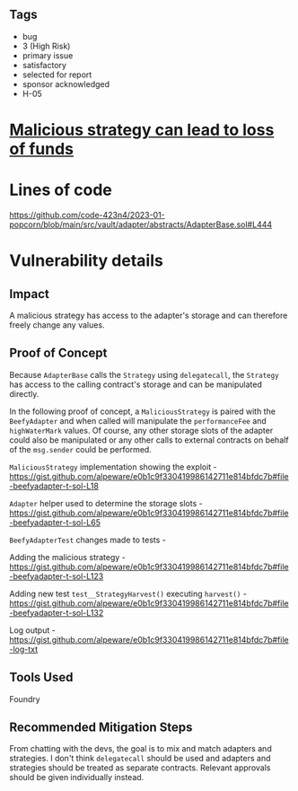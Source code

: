 ## Tags

- bug
- 3 (High Risk)
- primary issue
- satisfactory
- selected for report
- sponsor acknowledged
- H-05

# [Malicious strategy can lead to loss of funds](https://github.com/code-423n4/2023-01-popcorn-findings/issues/388) 

# Lines of code

https://github.com/code-423n4/2023-01-popcorn/blob/main/src/vault/adapter/abstracts/AdapterBase.sol#L444


# Vulnerability details

## Impact
A malicious strategy has access to the adapter's storage and can therefore freely change any values.

## Proof of Concept

Because `AdapterBase` calls the `Strategy` using `delegatecall`, the `Strategy` has access to the calling contract's storage and can be manipulated directly.

In the following proof of concept, a `MaliciousStrategy` is paired with the `BeefyAdapter` and when called will manipulate the `performanceFee` and `highWaterMark` values. Of course, any other storage slots of the adapter could also be manipulated or any other calls to external contracts on behalf of the `msg.sender` could be performed.

`MaliciousStrategy` implementation showing the exploit -
https://gist.github.com/alpeware/e0b1c9f330419986142711e814bfdc7b#file-beefyadapter-t-sol-L18

`Adapter` helper used to determine the storage slots -
https://gist.github.com/alpeware/e0b1c9f330419986142711e814bfdc7b#file-beefyadapter-t-sol-L65

`BeefyAdapterTest` changes made to tests -

Adding the malicious strategy -
https://gist.github.com/alpeware/e0b1c9f330419986142711e814bfdc7b#file-beefyadapter-t-sol-L123

Adding new test `test__StrategyHarvest()` executing `harvest()` -
https://gist.github.com/alpeware/e0b1c9f330419986142711e814bfdc7b#file-beefyadapter-t-sol-L132

Log output -
https://gist.github.com/alpeware/e0b1c9f330419986142711e814bfdc7b#file-log-txt

## Tools Used

Foundry

## Recommended Mitigation Steps

From chatting with the devs, the goal is to mix and match adapters and strategies. I don't think `delegatecall` should be used and adapters and strategies should be treated as separate contracts. Relevant approvals should be given individually instead.